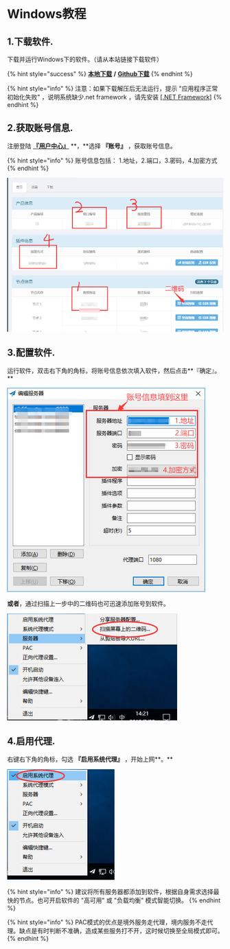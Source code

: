 # Windows教程

## 1.下载软件.

下载并运行Windows下的软件。（请从本站链接下载软件）

{% hint style="success" %}
[**本地下载**](http://dl.nordss.com/last_windows.zip)   **/**   [**Github下载**](https://github.com/shadowsocks/shadowsocks-windows/releases/download/4.1.2/Shadowsocks-4.1.2.zip)
{% endhint %}

{% hint style="info" %}
注意：如果下载解压后无法运行，提示 "应用程序正常初始化失败" ，说明系统缺少.net framework ，请先安装 [\[.NET Framework\]](https://www.microsoft.com/zh-CN/download/details.aspx?id=53344)
{% endhint %}

## 2.获取账号信息.

注册登陆 [**『用户中心』**](https://ss.5mu.me) **，**选择 **『账号』** ，获取账号信息。

{% hint style="info" %}
账号信息包括： 1.地址，2.端口，3.密码，4.加密方式
{% endhint %}

![](../.gitbook/assets/ss_user.jpg)

## 3.配置软件.

运行软件，双击右下角的角标，将账号信息依次填入软件，然后点击**『确定』。**

![](../.gitbook/assets/ss_win1.jpg)

**或者**，通过扫描上一步中的二维码也可迅速添加账号到软件。

![](../.gitbook/assets/ss_win2.jpg)

## **4.启用代理.**

右键右下角的角标，勾选 **『启用系统代理』** ，开始上网**。**

![](../.gitbook/assets/ss_win3.jpg)

{% hint style="info" %}
建议将所有服务器都添加到软件，根据自身需求选择最快的节点。也可开启软件的 "高可用" 或 "负载均衡" 模式智能切换。
{% endhint %}

{% hint style="info" %}
PAC模式的优点是境外服务走代理，境内服务不走代理。缺点是有时判断不准确，造成某些服务打不开，这时候切换至全局模式即可。
{% endhint %}

